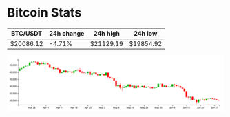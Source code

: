 # Bitcoin Stats

BTC/USDT|24h change|24h high|24h low|
|---|---|---|---|
|$20086.12|-4.71%|$21129.19|$19854.92|

<img src="./chart.svg">
